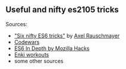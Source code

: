 ## Useful and nifty es2105 tricks

Sources:

* ["Six nifty ES6 tricks"](http://www.2ality.com/2016/05/six-nifty-es6-tricks.html) by [Axel Rauschmayer](http://rauschma.de/)
* [Codewars](http://www.codewars.com/)
* [ES6 In Depth by Mozilla Hacks](https://hacks.mozilla.org/category/es6-in-depth/)
* [Enki workouts](https://www.enki.com/)
* some other sources
